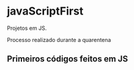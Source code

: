# javaScriptFirst

Projetos em JS.    
  
Processo realizado durante a quarentena          
      
## Primeiros códigos feitos em JS
<br>       
   

   

